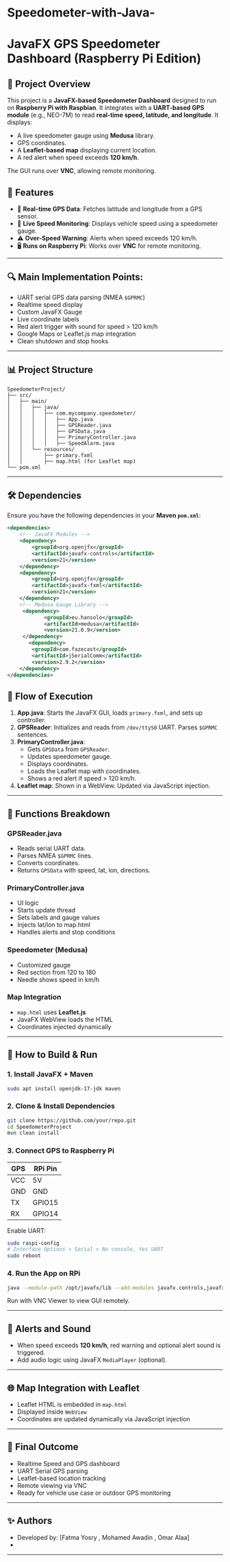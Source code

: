 # Speedometer-with-Java-
# JavaFX GPS Speedometer Dashboard (Raspberry Pi Edition)

## 📌 Project Overview
This project is a **JavaFX-based Speedometer Dashboard** designed to run on **Raspberry Pi with Raspbian**. It integrates with a **UART-based GPS module** (e.g., NEO-7M) to read **real-time speed, latitude, and longitude**. It displays:

- A live speedometer gauge using **Medusa** library.
- GPS coordinates.
- A **Leaflet-based map** displaying current location.
- A red alert when speed exceeds **120 km/h**.

The GUI runs over **VNC**, allowing remote monitoring.

## 🚀 Features
- 📡 **Real-time GPS Data**: Fetches latitude and longitude from a GPS sensor.
- 🚗 **Live Speed Monitoring**: Displays vehicle speed using a speedometer gauge.
- ⚠ **Over-Speed Warning**: Alerts when speed exceeds 120 km/h.
- 🖥 **Runs on Raspberry Pi**: Works over **VNC** for remote monitoring.
---

## 🔍 Main Implementation Points:
- UART serial GPS data parsing (NMEA `$GPRMC`)
- Realtime speed display
- Custom JavaFX Gauge
- Live coordinate labels
- Red alert trigger with sound for speed > 120 km/h
- Google Maps or Leaflet.js map integration
- Clean shutdown and stop hooks

---

## 📊 Project Structure

```
SpeedometerProject/
├── src/
│   ├── main/
│   │   ├── java/
│   │   │   ├── com.mycompany.speedometer/
│   │   │   │   ├── App.java
│   │   │   │   ├── GPSReader.java
│   │   │   │   ├── GPSData.java
│   │   │   │   ├── PrimaryController.java
│   │   │   │   ├── SpeedAlarm.java
│   │   └── resources/
│   │       ├── primary.fxml
│   │       ├── map.html (for Leaflet map)
└── pom.xml
```

---
## 🛠 Dependencies
Ensure you have the following dependencies in your **Maven `pom.xml`**:

```xml
<dependencies>
    <!-- JavaFX Modules -->
    <dependency>
        <groupId>org.openjfx</groupId>
        <artifactId>javafx-controls</artifactId>
        <version>21</version>
    </dependency>
    <dependency>
        <groupId>org.openjfx</groupId>
        <artifactId>javafx-fxml</artifactId>
        <version>21</version>
    </dependency>
    <!-- Medusa Gauge Library -->
     <dependency>
            <groupId>eu.hansolo</groupId>
            <artifactId>medusa</artifactId>
            <version>21.0.9</version>
     </dependency>
       <dependency>
        <groupId>com.fazecast</groupId>
        <artifactId>jSerialComm</artifactId>
        <version>2.9.2</version>
    </dependency>
</dependencies>
```

## 📆 Flow of Execution
1. **App.java**: Starts the JavaFX GUI, loads `primary.fxml`, and sets up controller.
2. **GPSReader**: Initializes and reads from `/dev/ttyS0` UART. Parses `$GPRMC` sentences.
3. **PrimaryController.java**:
   - Gets `GPSData` from `GPSReader`.
   - Updates speedometer gauge.
   - Displays coordinates.
   - Loads the Leaflet map with coordinates.
   - Shows a red alert if speed > 120 km/h.
4. **Leaflet map**: Shown in a WebView. Updated via JavaScript injection.

---

## 📲 Functions Breakdown

### GPSReader.java
- Reads serial UART data.
- Parses NMEA `$GPRMC` lines.
- Converts coordinates.
- Returns `GPSData` with speed, lat, lon, directions.

### PrimaryController.java
- UI logic
- Starts update thread
- Sets labels and gauge values
- Injects lat/lon to map.html
- Handles alerts and stop conditions

### Speedometer (Medusa)
- Customized gauge
- Red section from 120 to 180
- Needle shows speed in km/h

### Map Integration
- `map.html` uses **Leaflet.js**
- JavaFX WebView loads the HTML
- Coordinates injected dynamically

---

## 📅 How to Build & Run

### 1. Install JavaFX + Maven

```bash
sudo apt install openjdk-17-jdk maven
```

### 2. Clone & Install Dependencies
```bash
git clone https://github.com/your/repo.git
cd SpeedometerProject
mvn clean install
```

### 3. Connect GPS to Raspberry Pi
| GPS | RPi Pin |
|-----|---------|
| VCC | 5V      |
| GND | GND     |
| TX  | GPIO15  |
| RX  | GPIO14  |

Enable UART:
```bash
sudo raspi-config
# Interface Options > Serial > No console, Yes UART
sudo reboot
```

### 4. Run the App on RPi
```bash
java --module-path /opt/javafx/lib --add-modules javafx.controls,javafx.fxml -jar target/Speedometer-1.0-SNAPSHOT.jar
```

Run with VNC Viewer to view GUI remotely.

---

## 🚫 Alerts and Sound
- When speed exceeds **120 km/h**, red warning and optional alert sound is triggered.
- Add audio logic using JavaFX `MediaPlayer` (optional).

---

## 🌐 Map Integration with Leaflet
- Leaflet HTML is embedded in `map.html`
- Displayed inside `WebView`
- Coordinates are updated dynamically via JavaScript injection

---

## 🎉 Final Outcome
- Realtime Speed and GPS dashboard
- UART Serial GPS parsing
- Leaflet-based location tracking
- Remote viewing via VNC
- Ready for vehicle use case or outdoor GPS monitoring

---

## ✨ Authors
- Developed by: [Fatma Yosry , Mohamed Awadin , Omar Alaa]
- 

---








